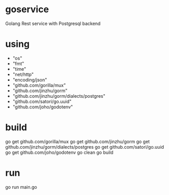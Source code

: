 # goservice
Golang Rest service with Postgresql backend

# using
- "os"
- "fmt"
- "time"
- "net/http"
- "encoding/json"
- "github.com/gorilla/mux"
- "github.com/jinzhu/gorm"
- "github.com/jinzhu/gorm/dialects/postgres"
- "github.com/satori/go.uuid"
- "github.com/joho/godotenv"

# build
go get github.com/gorilla/mux
go get github.com/jinzhu/gorm
go get github.com/jinzhu/gorm/dialects/postgres
go get github.com/satori/go.uuid
go get github.com/joho/godotenv
go clean
go build

# run
go run main.go
